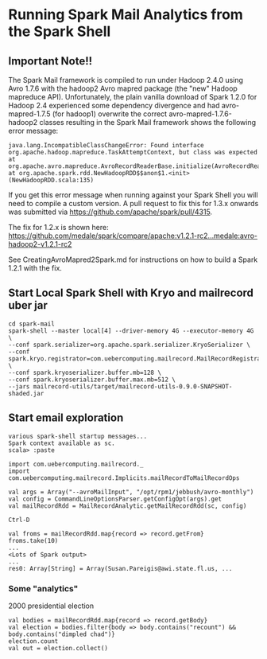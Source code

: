 # Running Spark Mail Analytics from the Spark Shell

## Important Note!!
The Spark Mail framework is compiled to run under Hadoop 2.4.0 using
Avro 1.7.6 with the hadoop2 Avro mapred package (the "new" Hadoop mapreduce
API). Unfortunately, the plain vanilla download of Spark 1.2.0 for Hadoop 2.4
experienced some dependency divergence and had avro-mapred-1.7.5 (for hadoop1)
overwrite the correct avro-mapred-1.7.6-hadoop2 classes resulting in the
Spark Mail framework shows the following error message:

```
java.lang.IncompatibleClassChangeError: Found interface org.apache.hadoop.mapreduce.TaskAttemptContext, but class was expected
at org.apache.avro.mapreduce.AvroRecordReaderBase.initialize(AvroRecordReaderBase.java:87)
at org.apache.spark.rdd.NewHadoopRDD$$anon$1.<init>(NewHadoopRDD.scala:135)
```

If you get this error message when running against your Spark Shell you will
need to compile a custom version. A pull request to fix this for 1.3.x onwards was
submitted via https://github.com/apache/spark/pull/4315.

The fix for 1.2.x is shown here:
https://github.com/medale/spark/compare/apache:v1.2.1-rc2...medale:avro-hadoop2-v1.2.1-rc2

See CreatingAvroMapred2Spark.md for instructions on how to build a Spark 1.2.1
with the fix.

## Start Local Spark Shell with Kryo and mailrecord uber jar

```
cd spark-mail
spark-shell --master local[4] --driver-memory 4G --executor-memory 4G \
--conf spark.serializer=org.apache.spark.serializer.KryoSerializer \
--conf spark.kryo.registrator=com.uebercomputing.mailrecord.MailRecordRegistrator \
--conf spark.kryoserializer.buffer.mb=128 \
--conf spark.kryoserializer.buffer.max.mb=512 \
--jars mailrecord-utils/target/mailrecord-utils-0.9.0-SNAPSHOT-shaded.jar
```

## Start email exploration

```
various spark-shell startup messages...
Spark context available as sc.
scala> :paste

import com.uebercomputing.mailrecord._
import com.uebercomputing.mailrecord.Implicits.mailRecordToMailRecordOps

val args = Array("--avroMailInput", "/opt/rpm1/jebbush/avro-monthly")
val config = CommandLineOptionsParser.getConfigOpt(args).get
val mailRecordRdd = MailRecordAnalytic.getMailRecordRdd(sc, config)

Ctrl-D

val froms = mailRecordRdd.map{record => record.getFrom}
froms.take(10)
...
<Lots of Spark output>
...
res0: Array[String] = Array(Susan.Pareigis@awi.state.fl.us, ...

```

### Some "analytics"
2000 presidential election

```
val bodies = mailRecordRdd.map{record => record.getBody}
val election = bodies.filter{body => body.contains("recount") && body.contains("dimpled chad")}
election.count
val out = election.collect()
